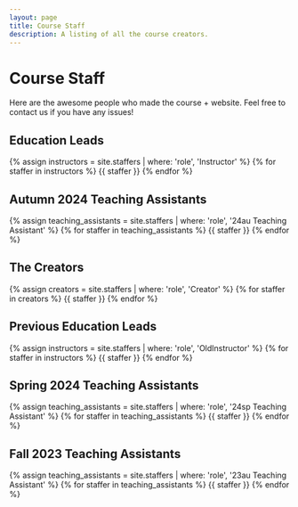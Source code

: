 ```yaml
---
layout: page
title: Course Staff
description: A listing of all the course creators.
---
```


# Course Staff

Here are the awesome people who made the course + website. Feel free to contact us if you have any issues!

## Education Leads

{% assign instructors = site.staffers | where: 'role', 'Instructor' %}
{% for staffer in instructors %}
{{ staffer }}
{% endfor %}

## Autumn 2024 Teaching Assistants

{% assign teaching_assistants = site.staffers | where: 'role', '24au Teaching Assistant' %}
{% for staffer in teaching_assistants %}
{{ staffer }}
{% endfor %}

## The Creators

{% assign creators = site.staffers | where: 'role', 'Creator' %}
{% for staffer in creators %}
{{ staffer }}
{% endfor %}

## Previous Education Leads

{% assign instructors = site.staffers | where: 'role', 'OldInstructor' %}
{% for staffer in instructors %}
{{ staffer }}
{% endfor %}

## Spring 2024 Teaching Assistants

{% assign teaching_assistants = site.staffers | where: 'role', '24sp Teaching Assistant' %}
{% for staffer in teaching_assistants %}
{{ staffer }}
{% endfor %}

## Fall 2023 Teaching Assistants

{% assign teaching_assistants = site.staffers | where: 'role', '23au Teaching Assistant' %}
{% for staffer in teaching_assistants %}
{{ staffer }}
{% endfor %}
